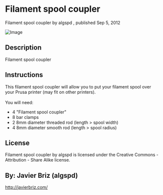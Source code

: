 Filament spool coupler
===============

Filament spool coupler  by algspd , published Sep 5, 2012

![Image](img/filament_spool_M8_coupler_display_large.jpg)

Description
--------
Filament spool coupler

Instructions
--------
This filament spool coupler will allow you to put your filament spool over your Prusa printer (may fit on other printers).<br />
<br />
You will need:<br />
- 4 "Filament spool coupler"<br />
- 8 bar clamps<br />
- 2 8mm diameter threaded rod (length &gt; spool width)<br />
- 4 8mm diameter smooth rod (length &gt; spool radius)<br />


License
--------
Filament spool coupler by algspd is licensed under the Creative Commons - Attribution - Share Alike license.  


By: Javier Briz (algspd)
--------
<http://javierbriz.com/>